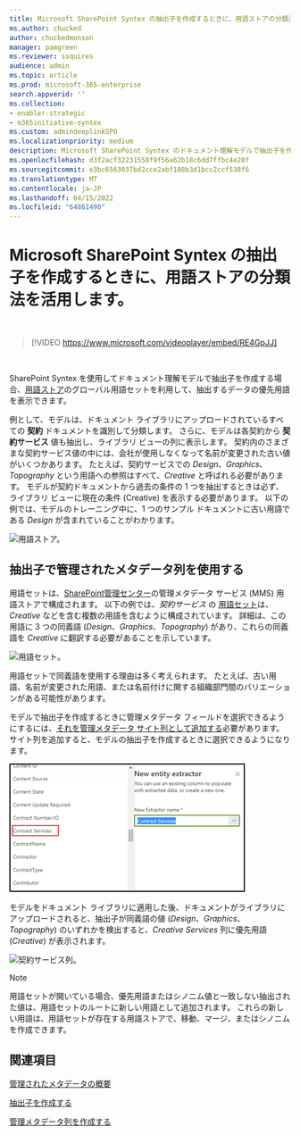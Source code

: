 ```yaml
---
title: Microsoft SharePoint Syntex の抽出子を作成するときに、用語ストアの分類法を活用します。
ms.author: chucked
author: chuckedmonson
manager: pamgreen
ms.reviewer: ssquires
audience: admin
ms.topic: article
ms.prod: microsoft-365-enterprise
search.appverid: ''
ms.collection:
- enabler-strategic
- m365initiative-syntex
ms.custom: admindeeplinkSPO
ms.localizationpriority: medium
description: Microsoft SharePoint Syntex のドキュメント理解モデルで抽出子を作成するときに、用語ストアの分類法を使用します。
ms.openlocfilehash: d3f2acf32231558f9f56a62b18c6dd7ffbc4e20f
ms.sourcegitcommit: e3bc6563037bd2cce2abf108b3d1bcc2ccf538f6
ms.translationtype: MT
ms.contentlocale: ja-JP
ms.lasthandoff: 04/15/2022
ms.locfileid: "64861490"
---
```

# <a name="leverage-term-store-taxonomy-when-creating-an-extractor-in-microsoft-sharepoint-syntex"></a>Microsoft SharePoint Syntex の抽出子を作成するときに、用語ストアの分類法を活用します。

</br>

> [!VIDEO https://www.microsoft.com/videoplayer/embed/RE4GpJJ]  

</br>

SharePoint Syntex を使用してドキュメント理解モデルで抽出子を作成する場合、[用語ストア](/sharepoint/managed-metadata)のグローバル用語セットを利用して、抽出するデータの優先用語を表示できます。  

例として、モデルは、ドキュメント ライブラリにアップロードされているすべての **契約** ドキュメントを識別して分類します。  さらに、モデルは各契約から **契約サービス** 値も抽出し、ライブラリ ビューの列に表示します。 契約内のさまざまな契約サービス値の中には、会社が使用しなくなって名前が変更された古い値がいくつかあります。 たとえば、契約サービスでの *Design*、*Graphics*、*Topography* という用語への参照はすべて、*Creative* と呼ばれる必要があります。 モデルが契約ドキュメントから過去の条件の 1 つを抽出するときは必ず、ライブラリ ビューに現在の条件 (Creative) を表示する必要があります。 以下の例では、モデルのトレーニング中に、1 つのサンプル ドキュメントに古い用語である *Design* が含まれていることがわかります。

   ![用語ストア。](../media/content-understanding/design.png)</br>

## <a name="use-a-managed-metadata-column-in-your-extractor"></a>抽出子で管理されたメタデータ列を使用する

用語セットは、<a href="https://go.microsoft.com/fwlink/?linkid=2185219" target="_blank">SharePoint管理センター</a>の管理メタデータ サービス (MMS) 用語ストアで構成されます。 以下の例では、*契約サービス* の [用語セット](/sharepoint/managed-metadata#term-set)は、*Creative* などを含む複数の用語を含むように構成されています。  詳細は、この用語に 3 つの同義語 (*Design*、*Graphics*、*Topography*) があり、これらの同義語を *Creative* に翻訳する必要があることを示しています。 

   ![用語セット。](../media/content-understanding/term-store.png)</br>

用語セットで同義語を使用する理由は多く考えられます。 たとえば、古い用語、名前が変更された用語、または名前付けに関する組織部門間のバリエーションがある可能性があります。

モデルで抽出子を作成するときに管理メタデータ フィールドを選択できるようにするには、[それを管理メタデータ サイト列として追加する](https://support.microsoft.com/office/8fad9e35-a618-4400-b3c7-46f02785d27f)必要があります。 サイト列を追加すると、モデルの抽出子を作成するときに選択できるようになります。

   ![契約サービス。](../media/content-understanding/contract-services.png)</br>

モデルをドキュメント ライブラリに適用した後、ドキュメントがライブラリにアップロードされると、抽出子が同義語の値 (*Design*、*Graphics*、*Topography*) のいずれかを検出すると、*Creative Services* 列に優先用語 (*Creative*) が表示されます。

   ![契約サービス列。](../media/content-understanding/creative.png)</br>

> [!NOTE]
> 用語セットが開いている場合、優先用語またはシノニム値と一致しない抽出された値は、用語セットのルートに新しい用語として追加されます。 これらの新しい用語は、用語セットが存在する用語ストアで、移動、マージ、またはシノニムを作成できます。

## <a name="see-also"></a>関連項目
[管理されたメタデータの概要](/sharepoint/managed-metadata#terms)

[抽出子を作成する](create-an-extractor.md)

[管理メタデータ列を作成する](https://support.microsoft.com/office/create-a-managed-metadata-column-8fad9e35-a618-4400-b3c7-46f02785d27f?redirectSourcePath=%252farticle%252fc2a06717-8105-4aea-890d-3082853ab7b7&ui=en-US&rs=en-US&ad=US)